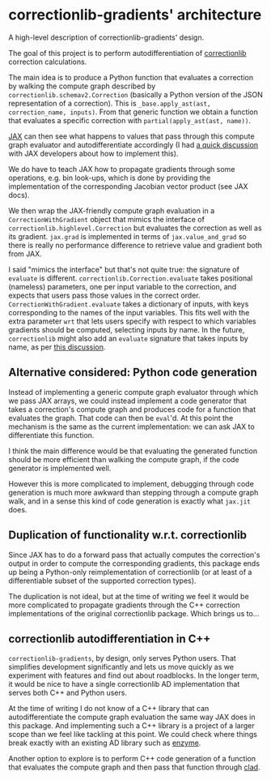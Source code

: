 # correctionlib-gradients' architecture

A high-level description of correctionlib-gradients' design.

The goal of this project is to perform autodifferentiation of
[correctionlib](https://github.com/cms-nanoAOD/correctionlib) correction calculations.

The main idea is to produce a Python function that evaluates a correction
by walking the compute graph described by `correctionlib.schemav2.Correction` (basically a
Python version of the JSON representation of a correction).
This is `_base.apply_ast(ast, correction_name, inputs)`. From that generic function we
obtain a function that evaluates a specific correction with `partial(apply_ast(ast, name))`.

[JAX](https://jax.readthedocs.io/en/latest/index.html) can then see what happens to values
that pass through this compute graph evaluator and autodifferentiate accordingly (I had
[a quick discussion](https://github.com/google/jax/discussions/17715#discussioncomment-7077462) with
JAX developers about how to implement this).

We do have to teach JAX how to propagate gradients through some operations, e.g. bin look-ups,
which is done by providing the implementation of the corresponding Jacobian vector product
(see JAX docs).

We then wrap the JAX-friendly compute graph evaluation in a `CorrectionWithGradient` object
that mimics the interface of `correctionlib.highlevel.Correction` but evaluates the correction
as well as its gradient. `jax.grad` is implemented in terms of `jax.value_and_grad` so there is
really no performance difference to retrieve value and gradient both from JAX.

I said "mimics the interface" but that's not quite true: the signature of `evaluate` is different.
`correctionlib.Correction.evaluate` takes positional (nameless) parameters, one per input
variable to the correction, and expects that users pass those values in the correct order.
`CorrectionWithGradient.evaluate` takes a dictionary of inputs, with keys corresponding to the
names of the input variables. This fits well with the extra parameter `wrt` that lets users
specify with respect to which variables gradients should be computed, selecting inputs by name.
In the future, `correctionlib` might also add an `evaluate` signature that takes inputs by name,
as per [this discussion](https://github.com/cms-nanoAOD/correctionlib/issues/166).

## Alternative considered: Python code generation
Instead of implementing a generic compute graph evaluator through which we pass
JAX arrays, we could instead implement a code generator that takes a correction's
compute graph and produces code for a function that evaluates the graph.
That code can then be `eval`'d. At this point the mechanism is the same as the
current implementation: we can ask JAX to differentiate this function.

I think the main difference would be that evaluating the generated function should
be more efficient than walking the compute graph, if the code generator is implemented
well.

However this is more complicated to implement, debugging through code generation is
much more awkward than stepping through a compute graph walk, and in a sense this
kind of code generation is exactly what `jax.jit` does.

## Duplication of functionality w.r.t. correctionlib
Since JAX has to do a forward pass that actually computes the correction's output in
order to compute the corresponding gradients, this package ends up being a Python-only
reimplementation of correctionlib (or at least of a differentiable subset of the supported
correction types).

The duplication is not ideal, but at the time of writing we feel it would
be more complicated to propagate gradients through the C++ correction implementations of the
original correctionlib package. Which brings us to...

## correctionlib autodifferentiation in C++
`correctionlib-gradients`, by design, only serves Python users.
That simplifies development significantly and lets us move quickly as we experiment
with features and find out about roadblocks. 
In the longer term, it would be nice to have a single correctionlib AD implementation
that serves both C++ and Python users.

At the time of writing I do not know of a C++ library that can autodifferentiate the
compute graph evaluation the same way JAX does in this package.
And implementing such a C++ library is a project of a larger scope than we feel like
tackling at this point. We could check where things break exactly with an
existing AD library such as [enzyme](https://enzyme.mit.edu).

Another option to explore is to perform C++ code generation of a function that evaluates
the compute graph and then pass that function through [clad](https://github.com/vgvassilev/clad).


